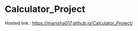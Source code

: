 # Calculator_Project

Hosted link : https://manisha017.github.io/Calculator_Project/                                               
